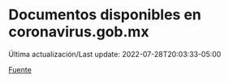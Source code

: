 # Documentos disponibles en coronavirus.gob.mx

Última actualización/Last update: 2022-07-28T20:03:33-05:00

 [Fuente](https://coronavirus.gob.mx/)
